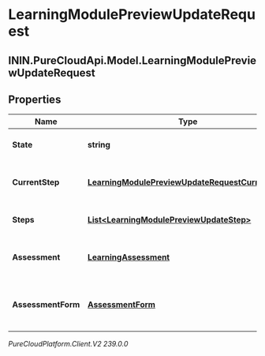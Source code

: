 # LearningModulePreviewUpdateRequest

## ININ.PureCloudApi.Model.LearningModulePreviewUpdateRequest

## Properties

|Name | Type | Description | Notes|
|------------ | ------------- | ------------- | -------------|
| **State** | **string** | The assignment State | [optional] |
| **CurrentStep** | [**LearningModulePreviewUpdateRequestCurrentStep**](LearningModulePreviewUpdateRequestCurrentStep) | The assignment current step | [optional] |
| **Steps** | [**List&lt;LearningModulePreviewUpdateStep&gt;**](LearningModulePreviewUpdateStep) | The assignment Steps | [optional] |
| **Assessment** | [**LearningAssessment**](LearningAssessment) | The assessment for learning module | [optional] |
| **AssessmentForm** | [**AssessmentForm**](AssessmentForm) | The assessment form for learning module | [optional] |



_PureCloudPlatform.Client.V2 239.0.0_
